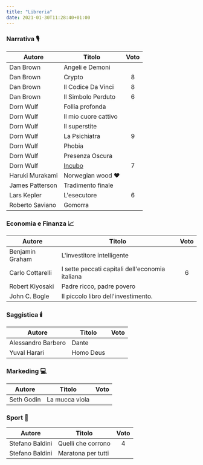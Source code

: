 ```yaml
---
title: "Libreria"
date: 2021-01-30T11:28:40+01:00
---
```


### Narrativa 🎙

| Autore   |  Titolo | Voto  |
|---|---| :---: |     
| Dan Brown            | Angeli e Demoni                                 |   |
| Dan Brown            | Crypto                                          | 8 |
| Dan Brown            | Il Codice Da Vinci                              | 8 |
| Dan Brown            | Il Simbolo Perduto                              | 6 |
| Dorn Wulf            | Follia profonda                                 |   |
| Dorn Wulf            | Il mio cuore cattivo                            |   |
| Dorn Wulf            | Il superstite                                   |   |
| Dorn Wulf            | La Psichiatra                                   | 9 |
| Dorn Wulf            | Phobia                                          |   |
| Dorn Wulf            | Presenza Oscura                                 |   |
| Dorn Wulf            | [Incubo](https://blog.halon.cc/posts/2021-02-19-recensione-incubo-dorn-wulf/)             | 7 |
| Haruki Murakami      | Norwegian wood ❤️                               |   |
| James Patterson      | Tradimento finale                               |   |
| Lars Kepler          | L'esecutore                                     | 6 |
| Roberto Saviano      | Gomorra                                         |   |


### Economia e Finanza 📈

| Autore               | Titolo                                          | Voto |
|       ---            |        ---                                      | :---: |
| Benjamin Graham      | L'investitore intelligente                      |   |
| Carlo Cottarelli     | I sette peccati capitali dell'economia italiana | 6 |
| Robert Kiyosaki      | Padre ricco, padre povero                       |   |
| John C. Bogle        | Il piccolo libro dell'investimento.             |   |

### Saggistica 🕯️

| Autore               | Titolo                                          | Voto |
|       ---            |        ---                                      | :---: |
| Alessandro Barbero   | Dante                                           |   |
| Yuval Harari         | Homo Deus                                       |   |

### Markeding 💻

| Autore               | Titolo                                          | Voto |
|       ---            |        ---                                      | :---: |
| Seth Godin           | La mucca viola                                  |   |

### Sport 🏅

| Autore               | Titolo                                          | Voto |
|       ---            |        ---                                      | :---: |
| Stefano Baldini      | Quelli che corrono                              | 4 |
| Stefano Baldini      | Maratona per tutti                              |   |

